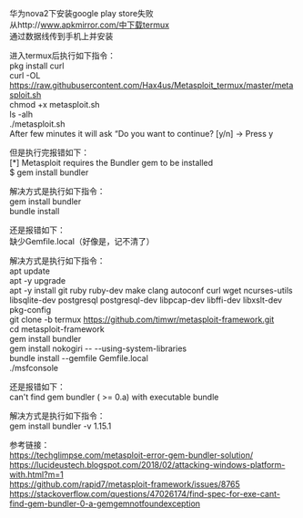 华为nova2下安装google play store失败  
从http://www.apkmirror.com/中下载termux  
通过数据线传到手机上并安装  

进入termux后执行如下指令：  
pkg install curl  
curl -OL https://raw.githubusercontent.com/Hax4us/Metasploit_termux/master/metasploit.sh  
chmod +x metasploit.sh  
ls -alh  
./metasploit.sh  
After few minutes it will ask “Do you want to continue? [y/n] → Press y  

但是执行完报错如下：  
[*] Metasploit requires the Bundler gem to be installed  
    $ gem install bundler  

解决方式是执行如下指令：  
gem install bundler  
bundle install  

还是报错如下：  
缺少Gemfile.local（好像是，记不清了）  

解决方式是执行如下指令：  
apt update  
apt -y upgrade  
apt -y install git ruby ruby-dev make clang autoconf curl wget ncurses-utils libsqlite-dev postgresql postgresql-dev libpcap-dev libffi-dev libxslt-dev pkg-config  
git clone -b termux https://github.com/timwr/metasploit-framework.git  
cd metasploit-framework  
gem install bundler  
gem install nokogiri -- --using-system-libraries  
bundle install --gemfile Gemfile.local  
./msfconsole  

还是报错如下：  
can't find gem bundler ( >= 0.a) with executable bundle  

解决方式是执行如下指令：  
gem install bundler -v 1.15.1  

参考链接：  
https://techglimpse.com/metasploit-error-gem-bundler-solution/  
https://lucideustech.blogspot.com/2018/02/attacking-windows-platform-with.html?m=1  
https://github.com/rapid7/metasploit-framework/issues/8765  
https://stackoverflow.com/questions/47026174/find-spec-for-exe-cant-find-gem-bundler-0-a-gemgemnotfoundexception
